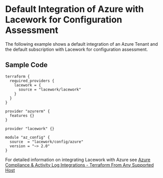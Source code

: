 # Default Integration of Azure with Lacework for Configuration Assessment

The following example shows a default integration of an Azure Tenant and the default subscription with Lacework for configuration assessment.

## Sample Code

```hcl
terraform {
  required_providers {
    lacework = {
      source = "lacework/lacework"
    }
  }
}

provider "azurerm" {
  features {}
}

provider "lacework" {}

module "az_config" {
  source  = "lacework/config/azure"
  version = "~> 2.0"
}
```

For detailed information on integrating Lacework with Azure see [Azure Compliance & Activity Log Integrations - Terraform From Any Supported Host](https://support.lacework.com/hc/en-us/articles/360058966313-Azure-Compliance-Activity-Log-Integrations-Terraform-From-Any-Supported-Host)
